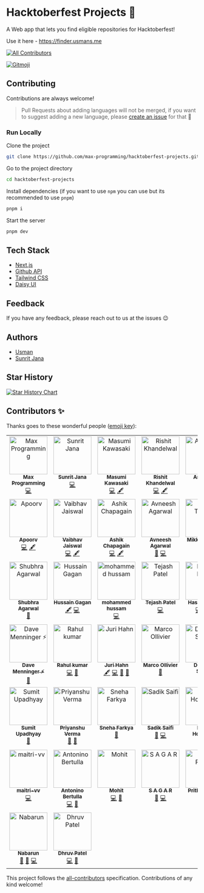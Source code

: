 # Hacktoberfest Projects 🎉


A Web app that lets you find eligible repositories for Hacktoberfest!

Use it here - https://finder.usmans.me

<!-- ALL-CONTRIBUTORS-BADGE:START - Do not remove or modify this section -->
[![All Contributors](https://img.shields.io/badge/all_contributors-44-orange.svg?style=flat-square)](#contributors-)
<!-- ALL-CONTRIBUTORS-BADGE:END -->
<a href="https://gitmoji.dev">
  <img src="https://img.shields.io/badge/gitmoji-%20😜%20😍-FFDD67.svg?style=flat-square" alt="Gitmoji">
</a>


## Contributing

Contributions are always welcome!

> Pull Requests about adding languages will not be merged, if you want to suggest adding a new language, please [create an issue](https://github.com/max-programming/hacktoberfest-projects/issues/new) for that 🙂

### Run Locally

Clone the project

```bash
git clone https://github.com/max-programming/hacktoberfest-projects.git
```

Go to the project directory

```bash
cd hacktoberfest-projects
```

Install dependencies (if you want to use `npm` you can use but its recommended to use `pnpm`)

```bash
pnpm i
```

Start the server

```bash
pnpm dev
```

## Tech Stack

- [Next.js](https://nextjs.org/)
- [Github API](https://api.github.com/)
- [Tailwind CSS](https://tailwindcss.com/)
- [Daisy UI](http://daisyui.com)


## Feedback

If you have any feedback, please reach out to us at the issues 😉

## Authors

- [Usman](https://www.github.com/max-programming)
- [Sunrit Jana](https://www.github.com/janaSunrise)

## Star History

[![Star History Chart](https://api.star-history.com/svg?repos=max-programming/hacktoberfest-projects&type=Date)](https://star-history.com/#max-programming/hacktoberfest-projects&Date)

## Contributors ✨

Thanks goes to these wonderful people ([emoji key](https://allcontributors.org/docs/en/emoji-key)):

<!-- ALL-CONTRIBUTORS-LIST:START - Do not remove or modify this section -->
<!-- prettier-ignore-start -->
<!-- markdownlint-disable -->
<table>
  <tbody>
    <tr>
      <td align="center" valign="top" width="14.28%"><a href="https://usmans.me"><img src="https://avatars.githubusercontent.com/u/51731966?v=4?s=100" width="100px;" alt="Max Programming"/><br /><sub><b>Max Programming</b></sub></a><br /><a href="https://github.com/max-programming/hacktoberfest-projects/commits?author=max-programming" title="Code">💻</a></td>
      <td align="center" valign="top" width="14.28%"><a href="https://sunritjana.now.sh"><img src="https://avatars.githubusercontent.com/u/56873669?v=4?s=100" width="100px;" alt="Sunrit Jana"/><br /><sub><b>Sunrit Jana</b></sub></a><br /><a href="https://github.com/max-programming/hacktoberfest-projects/commits?author=janaSunrise" title="Code">💻</a></td>
      <td align="center" valign="top" width="14.28%"><a href="https://medium.com/@geeknees"><img src="https://avatars.githubusercontent.com/u/701242?v=4?s=100" width="100px;" alt="Masumi Kawasaki"/><br /><sub><b>Masumi Kawasaki</b></sub></a><br /><a href="https://github.com/max-programming/hacktoberfest-projects/commits?author=geeknees" title="Code">💻</a> <a href="#content-geeknees" title="Content">🖋</a></td>
      <td align="center" valign="top" width="14.28%"><a href="http://rishit-khandelwal.github.io"><img src="https://avatars.githubusercontent.com/u/65018379?v=4?s=100" width="100px;" alt="Rishit Khandelwal"/><br /><sub><b>Rishit Khandelwal</b></sub></a><br /><a href="https://github.com/max-programming/hacktoberfest-projects/commits?author=rishit-khandelwal" title="Code">💻</a> <a href="#content-rishit-khandelwal" title="Content">🖋</a></td>
      <td align="center" valign="top" width="14.28%"><a href="https://github.com/AnishDe12020"><img src="https://avatars.githubusercontent.com/u/63192115?v=4?s=100" width="100px;" alt="Anish De"/><br /><sub><b>Anish De</b></sub></a><br /><a href="#design-AnishDe12020" title="Design">🎨</a> <a href="https://github.com/max-programming/hacktoberfest-projects/commits?author=AnishDe12020" title="Code">💻</a></td>
      <td align="center" valign="top" width="14.28%"><a href="https://github.com/mihaiandrei97"><img src="https://avatars.githubusercontent.com/u/61692246?v=4?s=100" width="100px;" alt="Mihai-Adrian Andrei"/><br /><sub><b>Mihai-Adrian Andrei</b></sub></a><br /><a href="https://github.com/max-programming/hacktoberfest-projects/commits?author=mihaiandrei97" title="Code">💻</a> <a href="#content-mihaiandrei97" title="Content">🖋</a></td>
      <td align="center" valign="top" width="14.28%"><a href="https://gourav-khunger.web.app"><img src="https://avatars.githubusercontent.com/u/46792249?v=4?s=100" width="100px;" alt="Gourav Khunger"/><br /><sub><b>Gourav Khunger</b></sub></a><br /><a href="https://github.com/max-programming/hacktoberfest-projects/commits?author=gouravkhunger" title="Code">💻</a> <a href="#content-gouravkhunger" title="Content">🖋</a></td>
    </tr>
    <tr>
      <td align="center" valign="top" width="14.28%"><a href="https://www.apoorvcodes.me"><img src="https://avatars.githubusercontent.com/u/75479355?v=4?s=100" width="100px;" alt="Apoorv"/><br /><sub><b>Apoorv</b></sub></a><br /><a href="https://github.com/max-programming/hacktoberfest-projects/commits?author=apoorvcodes" title="Code">💻</a> <a href="#content-apoorvcodes" title="Content">🖋</a></td>
      <td align="center" valign="top" width="14.28%"><a href="http://vaibhavjaiswal.vercel.app"><img src="https://avatars.githubusercontent.com/u/64367926?v=4?s=100" width="100px;" alt="Vaibhav Jaiswal"/><br /><sub><b>Vaibhav Jaiswal</b></sub></a><br /><a href="https://github.com/max-programming/hacktoberfest-projects/commits?author=Vaibhav2002" title="Code">💻</a> <a href="#content-Vaibhav2002" title="Content">🖋</a></td>
      <td align="center" valign="top" width="14.28%"><a href="https://cb-ashik.me"><img src="https://avatars.githubusercontent.com/u/47524279?v=4?s=100" width="100px;" alt="Ashik Chapagain"/><br /><sub><b>Ashik Chapagain</b></sub></a><br /><a href="https://github.com/max-programming/hacktoberfest-projects/commits?author=projectashik" title="Code">💻</a> <a href="#content-projectashik" title="Content">🖋</a></td>
      <td align="center" valign="top" width="14.28%"><a href="https://www.avneesh.tech/"><img src="https://avatars.githubusercontent.com/u/76690419?v=4?s=100" width="100px;" alt="Avneesh Agarwal"/><br /><sub><b>Avneesh Agarwal</b></sub></a><br /><a href="#design-avneesh0612" title="Design">🎨</a> <a href="https://github.com/max-programming/hacktoberfest-projects/commits?author=avneesh0612" title="Code">💻</a></td>
      <td align="center" valign="top" width="14.28%"><a href="http://mikkel-t.com"><img src="https://avatars.githubusercontent.com/u/71938724?v=4?s=100" width="100px;" alt="Mikkel Tønder"/><br /><sub><b>Mikkel Tønder</b></sub></a><br /><a href="https://github.com/max-programming/hacktoberfest-projects/commits?author=Mikkel-T" title="Code">💻</a> <a href="#design-Mikkel-T" title="Design">🎨</a></td>
      <td align="center" valign="top" width="14.28%"><a href="https://emmadawson.dev"><img src="https://avatars.githubusercontent.com/u/57045550?v=4?s=100" width="100px;" alt="Emma Dawson"/><br /><sub><b>Emma Dawson</b></sub></a><br /><a href="#design-emmalearnscode" title="Design">🎨</a> <a href="https://github.com/max-programming/hacktoberfest-projects/commits?author=emmalearnscode" title="Code">💻</a></td>
      <td align="center" valign="top" width="14.28%"><a href="https://king-coder.hashnode.dev/"><img src="https://avatars.githubusercontent.com/u/76843766?v=4?s=100" width="100px;" alt="Kushagra Jain"/><br /><sub><b>Kushagra Jain</b></sub></a><br /><a href="#content-Kushagra-Jain99" title="Content">🖋</a> <a href="https://github.com/max-programming/hacktoberfest-projects/commits?author=Kushagra-Jain99" title="Code">💻</a></td>
    </tr>
    <tr>
      <td align="center" valign="top" width="14.28%"><a href="http://shubhraagarwal.netlify.app"><img src="https://avatars.githubusercontent.com/u/67220475?v=4?s=100" width="100px;" alt="Shubhra Agarwal"/><br /><sub><b>Shubhra Agarwal</b></sub></a><br /><a href="#design-shubhraagarwal" title="Design">🎨</a></td>
      <td align="center" valign="top" width="14.28%"><a href="https://github.com/HussainGagan"><img src="https://avatars.githubusercontent.com/u/69407430?v=4?s=100" width="100px;" alt="Hussain Gagan"/><br /><sub><b>Hussain Gagan</b></sub></a><br /><a href="#content-HussainGagan" title="Content">🖋</a> <a href="https://github.com/max-programming/hacktoberfest-projects/commits?author=HussainGagan" title="Code">💻</a></td>
      <td align="center" valign="top" width="14.28%"><a href="https://github.com/hussamkhatib"><img src="https://avatars.githubusercontent.com/u/52914487?v=4?s=100" width="100px;" alt="mohammed hussam"/><br /><sub><b>mohammed hussam</b></sub></a><br /><a href="https://github.com/max-programming/hacktoberfest-projects/commits?author=hussamkhatib" title="Code">💻</a></td>
      <td align="center" valign="top" width="14.28%"><a href="https://github.com/Tejash429"><img src="https://avatars.githubusercontent.com/u/110290355?v=4?s=100" width="100px;" alt="Tejash Patel"/><br /><sub><b>Tejash Patel</b></sub></a><br /><a href="https://github.com/max-programming/hacktoberfest-projects/commits?author=Tejash429" title="Code">💻</a></td>
      <td align="center" valign="top" width="14.28%"><a href="https://hassancodess.netlify.app/"><img src="https://avatars.githubusercontent.com/u/102203080?v=4?s=100" width="100px;" alt="Hassan Hanif"/><br /><sub><b>Hassan Hanif</b></sub></a><br /><a href="https://github.com/max-programming/hacktoberfest-projects/commits?author=hassancodess" title="Code">💻</a> <a href="https://github.com/max-programming/hacktoberfest-projects/commits?author=hassancodess" title="Documentation">📖</a> <a href="#a11y-hassancodess" title="Accessibility">️️️️♿️</a></td>
      <td align="center" valign="top" width="14.28%"><a href="https://github.com/vinmaster"><img src="https://avatars.githubusercontent.com/u/926821?v=4?s=100" width="100px;" alt="Vincent Ho"/><br /><sub><b>Vincent Ho</b></sub></a><br /><a href="https://github.com/max-programming/hacktoberfest-projects/commits?author=vinmaster" title="Code">💻</a></td>
      <td align="center" valign="top" width="14.28%"><a href="https://github.com/Adnanarodiya"><img src="https://avatars.githubusercontent.com/u/99405994?v=4?s=100" width="100px;" alt="Adnan Arodiya"/><br /><sub><b>Adnan Arodiya</b></sub></a><br /><a href="#design-Adnanarodiya" title="Design">🎨</a></td>
    </tr>
    <tr>
      <td align="center" valign="top" width="14.28%"><a href="http://davemenninger.com/"><img src="https://avatars.githubusercontent.com/u/159995?v=4?s=100" width="100px;" alt="Dave Menninger ⚡"/><br /><sub><b>Dave Menninger ⚡</b></sub></a><br /><a href="#ideas-davemenninger" title="Ideas, Planning, & Feedback">🤔</a></td>
      <td align="center" valign="top" width="14.28%"><a href="https://github.com/Rahul-Kumar-prog"><img src="https://avatars.githubusercontent.com/u/68837569?v=4?s=100" width="100px;" alt="Rahul kumar"/><br /><sub><b>Rahul kumar</b></sub></a><br /><a href="https://github.com/max-programming/hacktoberfest-projects/commits?author=Rahul-Kumar-prog" title="Code">💻</a> <a href="#design-Rahul-Kumar-prog" title="Design">🎨</a></td>
      <td align="center" valign="top" width="14.28%"><a href="https://github.com/ur5us"><img src="https://avatars.githubusercontent.com/u/453776?v=4?s=100" width="100px;" alt="Juri Hahn"/><br /><sub><b>Juri Hahn</b></sub></a><br /><a href="#content-ur5us" title="Content">🖋</a> <a href="https://github.com/max-programming/hacktoberfest-projects/commits?author=ur5us" title="Code">💻</a> <a href="#ideas-ur5us" title="Ideas, Planning, & Feedback">🤔</a> <a href="#design-ur5us" title="Design">🎨</a></td>
      <td align="center" valign="top" width="14.28%"><a href="http://marcopollivier.dev"><img src="https://avatars.githubusercontent.com/u/697445?v=4?s=100" width="100px;" alt="Marco Ollivier"/><br /><sub><b>Marco Ollivier</b></sub></a><br /><a href="#ideas-marcopollivier" title="Ideas, Planning, & Feedback">🤔</a></td>
      <td align="center" valign="top" width="14.28%"><a href="http://deveesh.vercel.app"><img src="https://avatars.githubusercontent.com/u/89470104?v=4?s=100" width="100px;" alt="Deveesh Shetty"/><br /><sub><b>Deveesh Shetty</b></sub></a><br /><a href="https://github.com/max-programming/hacktoberfest-projects/commits?author=Deveesh-Shetty" title="Code">💻</a> <a href="#design-Deveesh-Shetty" title="Design">🎨</a></td>
      <td align="center" valign="top" width="14.28%"><a href="https://github.com/malik-vishu"><img src="https://avatars.githubusercontent.com/u/127117253?v=4?s=100" width="100px;" alt="Vishwas Malik"/><br /><sub><b>Vishwas Malik</b></sub></a><br /><a href="#design-malik-vishu" title="Design">🎨</a> <a href="https://github.com/max-programming/hacktoberfest-projects/commits?author=malik-vishu" title="Code">💻</a></td>
      <td align="center" valign="top" width="14.28%"><a href="http://priyank.live"><img src="https://avatars.githubusercontent.com/u/88102392?v=4?s=100" width="100px;" alt="Priyankar Pal"/><br /><sub><b>Priyankar Pal</b></sub></a><br /><a href="https://github.com/max-programming/hacktoberfest-projects/commits?author=priyankarpal" title="Code">💻</a></td>
    </tr>
    <tr>
      <td align="center" valign="top" width="14.28%"><a href="https://lynxsumit.vercel.app"><img src="https://avatars.githubusercontent.com/u/114245865?v=4?s=100" width="100px;" alt="Sumit Upadhyay"/><br /><sub><b>Sumit Upadhyay</b></sub></a><br /><a href="#design-LynxSumit" title="Design">🎨</a></td>
      <td align="center" valign="top" width="14.28%"><a href="https://p7u.tech"><img src="https://avatars.githubusercontent.com/u/112266318?v=4?s=100" width="100px;" alt="Priyanshu Verma"/><br /><sub><b>Priyanshu Verma</b></sub></a><br /><a href="#design-p7uverma" title="Design">🎨</a> <a href="https://github.com/max-programming/hacktoberfest-projects/issues?q=author%3Ap7uverma" title="Bug reports">🐛</a></td>
      <td align="center" valign="top" width="14.28%"><a href="https://snehafarkya.vercel.app"><img src="https://avatars.githubusercontent.com/u/63949465?v=4?s=100" width="100px;" alt="Sneha Farkya"/><br /><sub><b>Sneha Farkya</b></sub></a><br /><a href="#design-snehafarkya" title="Design">🎨</a></td>
      <td align="center" valign="top" width="14.28%"><a href="http://www.sadiksaifi.dev"><img src="https://avatars.githubusercontent.com/u/86684667?v=4?s=100" width="100px;" alt="Sadik Saifi"/><br /><sub><b>Sadik Saifi</b></sub></a><br /><a href="#design-sadiksaifi" title="Design">🎨</a> <a href="https://github.com/max-programming/hacktoberfest-projects/commits?author=sadiksaifi" title="Code">💻</a></td>
      <td align="center" valign="top" width="14.28%"><a href="https://donno2048.github.io/Portfolio/"><img src="https://avatars.githubusercontent.com/u/61805754?v=4?s=100" width="100px;" alt="Elisha Hollander"/><br /><sub><b>Elisha Hollander</b></sub></a><br /><a href="https://github.com/max-programming/hacktoberfest-projects/commits?author=donno2048" title="Code">💻</a></td>
      <td align="center" valign="top" width="14.28%"><a href="https://github.com/NishidhJain"><img src="https://avatars.githubusercontent.com/u/61869195?v=4?s=100" width="100px;" alt="Nishidh Jain"/><br /><sub><b>Nishidh Jain</b></sub></a><br /><a href="#design-NishidhJain" title="Design">🎨</a> <a href="https://github.com/max-programming/hacktoberfest-projects/commits?author=NishidhJain" title="Code">💻</a></td>
      <td align="center" valign="top" width="14.28%"><a href="https://github.com/beyzanur-seyhan"><img src="https://avatars.githubusercontent.com/u/80166639?v=4?s=100" width="100px;" alt="Beyzanur Seyhan"/><br /><sub><b>Beyzanur Seyhan</b></sub></a><br /><a href="https://github.com/max-programming/hacktoberfest-projects/commits?author=beyzanur-seyhan" title="Code">💻</a></td>
    </tr>
    <tr>
      <td align="center" valign="top" width="14.28%"><a href="https://maitri-vv.github.io/Maitri-sPortfolio/"><img src="https://avatars.githubusercontent.com/u/87691594?v=4?s=100" width="100px;" alt="maitri-vv"/><br /><sub><b>maitri-vv</b></sub></a><br /><a href="https://github.com/max-programming/hacktoberfest-projects/commits?author=maitri-vv" title="Code">💻</a></td>
      <td align="center" valign="top" width="14.28%"><a href="https://dev.to/nidble/"><img src="https://avatars.githubusercontent.com/u/1447119?v=4?s=100" width="100px;" alt="Antonino Bertulla"/><br /><sub><b>Antonino Bertulla</b></sub></a><br /><a href="https://github.com/max-programming/hacktoberfest-projects/commits?author=nidble" title="Code">💻</a> <a href="#design-nidble" title="Design">🎨</a></td>
      <td align="center" valign="top" width="14.28%"><a href="https://bright-ganache-eb99ae.netlify.app/"><img src="https://avatars.githubusercontent.com/u/80634689?v=4?s=100" width="100px;" alt="Mohit"/><br /><sub><b>Mohit</b></sub></a><br /><a href="https://github.com/max-programming/hacktoberfest-projects/commits?author=Mohit030802" title="Code">💻</a> <a href="#ideas-Mohit030802" title="Ideas, Planning, & Feedback">🤔</a></td>
      <td align="center" valign="top" width="14.28%"><a href="https://github.com/tmsagarofficial"><img src="https://avatars.githubusercontent.com/u/110724849?v=4?s=100" width="100px;" alt="S A G A R"/><br /><sub><b>S A G A R</b></sub></a><br /><a href="#ideas-tmsagarofficial" title="Ideas, Planning, & Feedback">🤔</a> <a href="https://github.com/max-programming/hacktoberfest-projects/commits?author=tmsagarofficial" title="Code">💻</a></td>
      <td align="center" valign="top" width="14.28%"><a href="https://prithvi2k2.github.io/"><img src="https://avatars.githubusercontent.com/u/72189314?v=4?s=100" width="100px;" alt="Prithvi Reddy"/><br /><sub><b>Prithvi Reddy</b></sub></a><br /><a href="https://github.com/max-programming/hacktoberfest-projects/commits?author=prithvi2k2" title="Code">💻</a> <a href="#design-prithvi2k2" title="Design">🎨</a></td>
      <td align="center" valign="top" width="14.28%"><a href="https://github.com/inderharrysingh"><img src="https://avatars.githubusercontent.com/u/112561014?v=4?s=100" width="100px;" alt="Inderjot Singh"/><br /><sub><b>Inderjot Singh</b></sub></a><br /><a href="#design-inderharrysingh" title="Design">🎨</a> <a href="https://github.com/max-programming/hacktoberfest-projects/commits?author=inderharrysingh" title="Code">💻</a></td>
      <td align="center" valign="top" width="14.28%"><a href="https://github.com/Keith-Web3"><img src="https://avatars.githubusercontent.com/u/96974022?v=4?s=100" width="100px;" alt="Olorunnishola Olamilekan"/><br /><sub><b>Olorunnishola Olamilekan</b></sub></a><br /><a href="#ideas-Keith-Web3" title="Ideas, Planning, & Feedback">🤔</a> <a href="https://github.com/max-programming/hacktoberfest-projects/commits?author=Keith-Web3" title="Code">💻</a></td>
    </tr>
    <tr>
      <td align="center" valign="top" width="14.28%"><a href="https://nabarun.xyz"><img src="https://avatars.githubusercontent.com/u/64539836?v=4?s=100" width="100px;" alt="Nabarun"/><br /><sub><b>Nabarun</b></sub></a><br /><a href="#ideas-nabarvn" title="Ideas, Planning, & Feedback">🤔</a> <a href="#design-nabarvn" title="Design">🎨</a> <a href="https://github.com/max-programming/hacktoberfest-projects/commits?author=nabarvn" title="Code">💻</a></td>
      <td align="center" valign="top" width="14.28%"><a href="https://github.com/Dhruvn-patel"><img src="https://avatars.githubusercontent.com/u/87563885?v=4?s=100" width="100px;" alt="Dhruv Patel"/><br /><sub><b>Dhruv Patel</b></sub></a><br /><a href="https://github.com/max-programming/hacktoberfest-projects/commits?author=Dhruvn-patel" title="Code">💻</a> <a href="#design-Dhruvn-patel" title="Design">🎨</a></td>
    </tr>
  </tbody>
</table>

<!-- markdownlint-restore -->
<!-- prettier-ignore-end -->

<!-- ALL-CONTRIBUTORS-LIST:END -->

This project follows the [all-contributors](https://github.com/all-contributors/all-contributors) specification. Contributions of any kind welcome!
